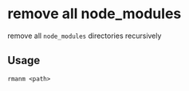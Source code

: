 # remove all node_modules

remove all `node_modules` directories recursively

## Usage
```
rmanm <path>
```